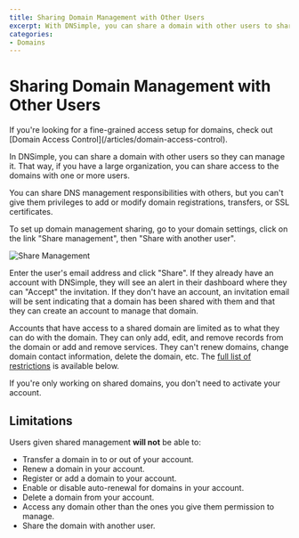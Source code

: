 ```yaml
---
title: Sharing Domain Management with Other Users
excerpt: With DNSimple, you can share a domain with other users to share management.
categories:
- Domains
---
```


# Sharing Domain Management with Other Users

<info>
If you're looking for a fine-grained access setup for domains, check out [Domain Access Control](/articles/domain-access-control).
</info>

In DNSimple, you can share a domain with other users so they can manage it. That way, if you have a large organization, you can share access to the domains with one or more users.

You can share DNS management responsibilities with others, but you can't give them privileges to add or modify domain registrations, transfers, or SSL certificates.

To set up domain management sharing, go to your domain settings, click on the link "Share management", then "Share with another user".

![Share Management](/files/share-management-card.png)

Enter the user's email address and click "Share". If they already have an account with DNSimple, they will see an alert in their dashboard where they can "Accept" the invitation. If they don't have an account, an invitation email will be sent indicating that a domain has been shared with them and that they can create an account to manage that domain.

Accounts that have access to a shared domain are limited as to what they can do with the domain. They can only add, edit, and remove records from the domain or add and remove services. They can't renew domains, change domain contact information, delete the domain, etc. The [full list of restrictions](#limitations) is available below.

If you're only working on shared domains, you don't need to activate your account.

## Limitations

Users given shared management **will not** be able to:

- Transfer a domain in to or out of your account.
- Renew a domain in your account.
- Register or add a domain to your account.
- Enable or disable auto-renewal for domains in your account.
- Delete a domain from your account.
- Access any domain other than the ones you give them permission to manage.
- Share the domain with another user.

